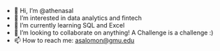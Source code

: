 - 👋 Hi, I’m @athenasal
- 👀 I’m interested in data analytics and fintech
- 🌱 I’m currently learning SQL and Excel 
- 💞️ I’m looking to collaborate on anything! A Challenge is a challenge :)
- 📫 How to reach me: asalomon@gmu.edu

<!---
athenasal/athenasal is a ✨ special ✨ repository because its `README.md` (this file) appears on your GitHub profile.
You can click the Preview link to take a look at your changes.
--->
